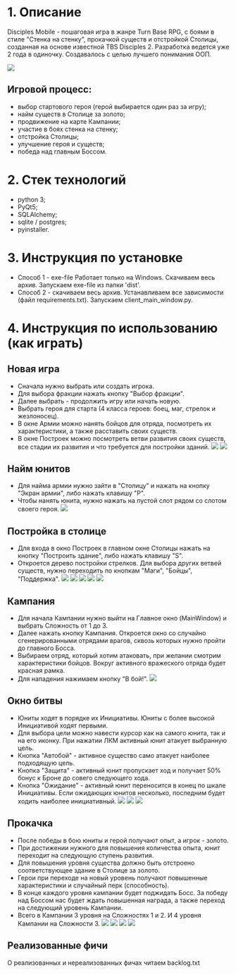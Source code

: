 # 1. Описание
Disciples Mobile - пошаговая игра в жанре Turn Base RPG, с боями в стиле "Стенка на стенку", прокачкой существ и отстройкой Столицы, созданная на основе известной TBS Disciples 2. Разработка ведется уже 2 года в одиночку. Создавалось с целью лучшего понимания ООП.

![](images/gif/battle_anim/disciples_rec.gif)

## Игровой процесс: 
- выбор стартового героя (герой выбирается один раз за игру); 
- найм существ в Столице за золото;
- продвижение на карте Кампании; 
- участие в боях стенка на стенку; 
- отстройка Столицы;
- улучшение героя и существ;
- победа над главным Боссом.

# 2. Стек технологий
- python 3;
- PyQt5;
- SQLAlchemy;
- sqlite / postgres;
- pyinstaller.

# 3. Инструкция по установке
- Способ 1 - exe-file Работает только на Windows. Скачиваем весь архив. Запускаем exe-file из папки 'dist'.
- Способ 2 - скачиваем весь архив. Устанавливаем все зависимости (файл requirements.txt). Запускаем client_main_window.py.

# 4. Инструкция по использованию (как играть)
## Новая игра
- Сначала нужно выбрать или создать игрока.
- Для выбора фракции нажать кнопку "Выбор фракции".
- Далее выбрать - продолжить игру или начать новую.
- Выбрать героя для старта (4 класса героев: боец, маг, стрелок и жезлоносец).
- В окне Армии можно нанять бойцов для отряда, посмотреть их характеристики, а также расставить своих существ.
- В окне Построек можно посмотреть ветви развития своих существ, все стадии их развития и что требуется для постройки зданий.
![](screenshots/Represent_17.png)
![](screenshots/Represent_02.png)

## Найм юнитов
- Для найма армии нужно зайти в "Столицу" и нажать на кнопку "Экран армии", либо нажать клавишу "P".
- Чтобы нанять юнита, нужно нажать на пустой слот рядом со слотом своего героя.
![](screenshots/Represent_06.png)

## Постройка в столице
- Для входа в окно Построек в главном окне Столицы нажать на кнопку "Построить здание", либо нажать клавишу "S".
- Откроется дерево постройки стрелков. Для выбора других ветвей существ, нужно переходить по кнопкам "Маги", "Бойцы", "Поддержка".
![](screenshots/Represent_03.png)
![](screenshots/Represent_04.png)
![](screenshots/Represent_20.png)
![](screenshots/Represent_21.png)
![](screenshots/Represent_23.png)

## Кампания
- Для начала Кампании нужно выйти на Главное окно (MainWindow) и выбрать Сложность от 1 до 3.
- Далее нажать кнопку Кампания. Откроется окно со случайно сгенерированными отрядами врагов, сквозь которых нужно пройти до главного Босса.
- Выбираем отряд, который хотим атаковать, при желании смотрим характеристики бойцов. Вокруг активного вражеского отряда будет красная рамка.
- Для нападения нажимаем кнопку "В бой!".
![](screenshots/Represent_08.png)

## Окно битвы
- Юниты ходят в порядке их Инициативы. Юниты с более высокой Инициативой ходят первыми.
- Для выбора цели можно навести курсор как на самого юнита, так и на его иконку. При нажатии ЛКМ активный юнит атакует выбранную цель.
- Кнопка "Автобой" - активное существо само атакует наиболее подходящую цель.
- Кнопка "Защита" - активный юнит пропускает ход и получает 50% бонус к Броне до совего следующего хода.
- Кнопка "Ожидание" - активный юнит переносится в конец по шкале Инициативы. Если ожидающих юнитов несколько, последним будет ходить наиболее инициативный.
![](screenshots/Represent_10.png)
![](screenshots/Represent_11.png)
![](screenshots/Represent_12.png)

## Прокачка
- После победы в бою юниты и герой получают опыт, а игрок - золото. 
- При достижении нужного для повышения количества опыта, юнит переходит на следующую ступень развития. 
- Для повышения уровня существа должно быть отстроено соответствующее здание в Столице за золото. 
- Герои при переходе на новый уровень получают повышенные характеристики и случайный перк (способность). 
- В конце каждого уровня кампании будет поджидать Босс. За победу над Боссом нас будет ждать повышенная награда, а также переход на следующий уровень Кампании. 
- Всего в Кампании 3 уровня на Сложностях 1 и 2. И 4 уровня Кампании на Сложности 3.
![](screenshots/Represent_13.png)
![](screenshots/Represent_14.png)
![](screenshots/Represent_15.png)
![](screenshots/Represent_09.png)

## Реализованные фичи
О реализованных и нереализованных фичах читаем backlog.txt
